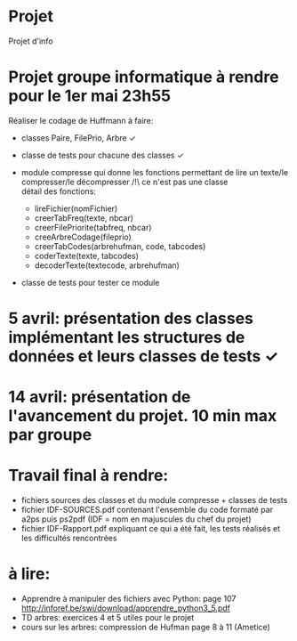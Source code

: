 # Projet
Projet d'info

# Projet groupe informatique à rendre pour le 1er mai 23h55
Réaliser le codage de Huffmann
à faire:
- classes Paire, FilePrio, Arbre ✓
- classe de tests pour chacune des classes ✓
- module compresse qui donne les fonctions permettant de lire un texte/le compresser/le décompresser 
/!\ ce n'est pas une classe   
détail des fonctions:
    - lireFichier(nomFichier)
    - creerTabFreq(texte, nbcar)
    - creerFilePriorite(tabfreq, nbcar)
    - creeArbreCodage(fileprio)
    - creerTabCodes(arbrehufman, code, tabcodes)
    - coderTexte(texte, tabcodes)
    - decoderTexte(textecode, arbrehufman)

- classe de tests pour tester ce module

# 5 avril: présentation des classes implémentant les structures de données et leurs classes de tests ✓

# 14 avril: présentation de l'avancement du projet. 10 min max par groupe

# Travail final à rendre:
- fichiers sources des classes et du module compresse + classes de tests
- fichier IDF-SOURCES.pdf contenant l'ensemble du code formaté par a2ps puis ps2pdf (IDF = nom en majuscules du chef du projet)
- fichier IDF-Rapport.pdf expliquant ce qui a été fait, les tests réalisés et les difficultés rencontrées

# à lire: 
 
- Apprendre à manipuler des fichiers avec Python: page 107 http://inforef.be/swi/download/apprendre_python3_5.pdf
- TD arbres: exercices 4 et 5 utiles pour le projet
- cours sur les arbres: compression de Hufman page 8 à 11 (Ametice)
